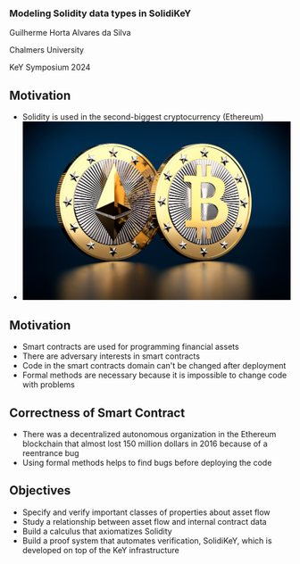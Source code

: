 ### Modeling Solidity data types in SolidiKeY
Guilherme Horta Alvares da Silva

Chalmers University

KeY Symposium 2024


## Motivation
- Solidity is used in the second-biggest cryptocurrency (Ethereum)
- ![Bitcoin and Ethereum](Bitcoin_ethereum.jpg) <!-- .element: style="width: 650px;" -->


## Motivation
- Smart contracts are used for programming financial assets <!-- .element: class="fragment fade-in-then-semi-out" -->
- There are adversary interests in smart contracts <!-- .element: class="fragment fade-in-then-semi-out" -->
- Code in the smart contracts domain can't be changed after deployment <!-- .element: class="fragment fade-in-then-semi-out" -->
- Formal methods are necessary because it is impossible to change code with problems <!-- .element: class="fragment fade-in" -->


## Correctness of Smart Contract
- There was a decentralized autonomous organization in the Ethereum blockchain that almost lost 150 million dollars in 2016 because of a reentrance bug <!-- .element: class="fragment fade-in-then-semi-out" -->
- Using formal methods helps to find bugs before deploying the code <!-- .element: class="fragment fade-in" -->


## Objectives
- Specify and verify important classes of properties about asset flow <!-- .element: class="fragment fade-in-then-semi-out" -->
- Study a relationship between asset flow and internal contract data <!-- .element: class="fragment fade-in-then-semi-out" -->
- Build a calculus that axiomatizes Solidity <!-- .element: class="fragment fade-in-then-semi-out" -->
- Build a proof system that automates verification, SolidiKeY, which is developed on top of the KeY infrastructure <!-- .element: class="fragment fade-in" -->